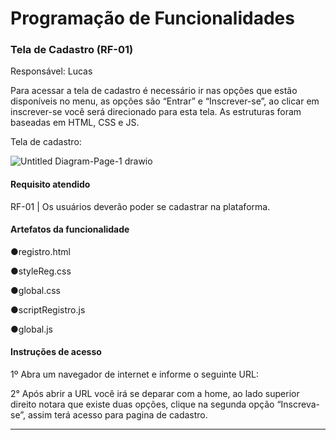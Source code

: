 # Programação de Funcionalidades

### Tela de Cadastro (RF-01)

Responsável: Lucas

Para acessar a tela de cadastro é necessário ir nas opções que estão disponíveis no menu, as opções são “Entrar” e “Inscrever-se”, ao clicar em inscrever-se você será direcionado para esta tela. As estruturas foram baseadas em HTML, CSS e JS.

Tela de cadastro: 


![Untitled Diagram-Page-1 drawio](https://user-images.githubusercontent.com/81182674/168495024-300e1d7f-128d-4243-9561-8499c0ddf770.png)



#### Requisito atendido

RF-01 | Os usuários deverão poder se cadastrar na plataforma.


#### Artefatos da funcionalidade

●registro.html

●styleReg.css

●global.css

●scriptRegistro.js

●global.js



#### Instruções de acesso

1º Abra um navegador de internet e informe o seguinte URL:

2° Após abrir a URL você irá se deparar com a home, ao lado superior direito notara que existe duas opções, clique na segunda opção “Inscreva-se”, assim terá acesso para pagina de cadastro. 


<hr>

